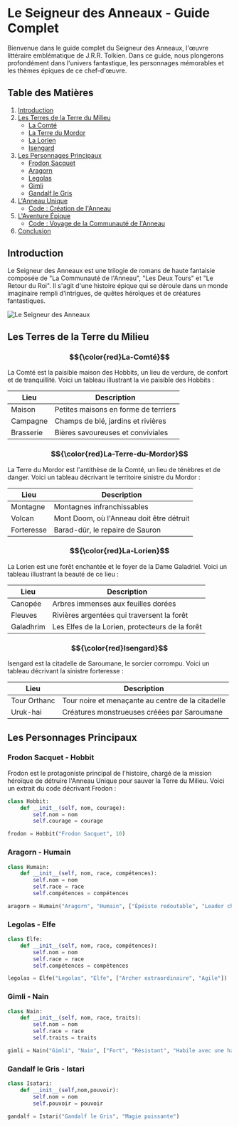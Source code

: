 # Le Seigneur des Anneaux - Guide Complet

Bienvenue dans le guide complet du Seigneur des Anneaux, l'œuvre littéraire emblématique de J.R.R. Tolkien. Dans ce guide, nous plongerons profondément dans l'univers fantastique, les personnages mémorables et les thèmes épiques de ce chef-d'œuvre.

## Table des Matières

1. [Introduction](#introduction)
2. [Les Terres de la Terre du Milieu](#les-terres-de-la-terre-du-milieu)
   - [La Comté](#la-comté)
   - [La Terre du Mordor](#la-terre-du-mordor)
   - [La Lorien](#la-lorien)
   - [Isengard](#isengard)
3. [Les Personnages Principaux](#les-personnages-principaux)
   - [Frodon Sacquet](#frodon-sacquet---hobbit)
   - [Aragorn](#aragorn---humain)
   - [Legolas](#legolas---elfe)
   - [Gimli](#gimli---nain)
   - [Gandalf le Gris](#gandalf-le-gris---istari)
4. [L'Anneau Unique](#lanneau-unique)
   - [Code : Création de l'Anneau](#code--création-de-lanneau)
5. [L'Aventure Épique](#laventure-épique)
   - [Code : Voyage de la Communauté de l'Anneau](#code--voyage-de-la-communauté-de-lanneau)
6. [Conclusion](#conclusion)

## Introduction

Le Seigneur des Anneaux est une trilogie de romans de haute fantaisie composée de "La Communauté de l'Anneau", "Les Deux Tours" et "Le Retour du Roi". Il s'agit d'une histoire épique qui se déroule dans un monde imaginaire rempli d'intrigues, de quêtes héroïques et de créatures fantastiques.

![Le Seigneur des Anneaux](lotr-image.jpg)

## Les Terres de la Terre du Milieu


### $${\color{red}La-Comté}$$


La Comté est la paisible maison des Hobbits, un lieu de verdure, de confort et de tranquillité. Voici un tableau illustrant la vie paisible des Hobbits :

| Lieu      | Description                          |
| --------- | ------------------------------------ |
| Maison    | Petites maisons en forme de terriers |
| Campagne  | Champs de blé, jardins et rivières   |
| Brasserie | Bières savoureuses et conviviales    |


### $${\color{red}La-Terre-du-Mordor}$$


La Terre du Mordor est l'antithèse de la Comté, un lieu de ténèbres et de danger. Voici un tableau décrivant le territoire sinistre du Mordor :

| Lieu       | Description                              |
| ---------- | ---------------------------------------- |
| Montagne   | Montagnes infranchissables               |
| Volcan     | Mont Doom, où l'Anneau doit être détruit |
| Forteresse | Barad-dûr, le repaire de Sauron          |


### $${\color{red}La-Lorien}$$


La Lorien est une forêt enchantée et le foyer de la Dame Galadriel. Voici un tableau illustrant la beauté de ce lieu :

| Lieu      | Description                                     |
| --------- | ----------------------------------------------- |
| Canopée   | Arbres immenses aux feuilles dorées             |
| Fleuves   | Rivières argentées qui traversent la forêt      |
| Galadhrim | Les Elfes de la Lorien, protecteurs de la forêt |


### $${\color{red}Isengard}$$

Isengard est la citadelle de Saroumane, le sorcier corrompu. Voici un tableau décrivant la sinistre forteresse :

| Lieu         | Description                                       |
| ------------ | ------------------------------------------------- |
| Tour Orthanc | Tour noire et menaçante au centre de la citadelle |
| Uruk-hai     | Créatures monstrueuses créées par Saroumane       |

## Les Personnages Principaux

### Frodon Sacquet - Hobbit

Frodon est le protagoniste principal de l'histoire, chargé de la mission héroïque de détruire l'Anneau Unique pour sauver la Terre du Milieu. Voici un extrait du code décrivant Frodon :

```python
class Hobbit:
    def __init__(self, nom, courage):
        self.nom = nom
        self.courage = courage

frodon = Hobbit("Frodon Sacquet", 10)
```

### Aragorn - Humain

```python
class Humain:
    def __init__(self, nom, race, compétences):
        self.nom = nom
        self.race = race
        self.compétences = compétences

aragorn = Humain("Aragorn", "Humain", ["Épéiste redoutable", "Leader charismatique"])
```

### Legolas - Elfe

```python
class Elfe:
    def __init__(self, nom, race, compétences):
        self.nom = nom
        self.race = race
        self.compétences = compétences

legolas = Elfe("Legolas", "Elfe", ["Archer extraordinaire", "Agile"])
```

### Gimli - Nain

```python
class Nain:
    def __init__(self, nom, race, traits):
        self.nom = nom
        self.race = race
        self.traits = traits

gimli = Nain("Gimli", "Nain", ["Fort", "Résistant", "Habile avec une hache"])
```

### Gandalf le Gris - Istari

```python
class Isatari:
    def __init__(self,nom,pouvoir):
        self.nom = nom
        self.pouvoir = pouvoir

gandalf = Istari("Gandalf le Gris", "Magie puissante")
```

